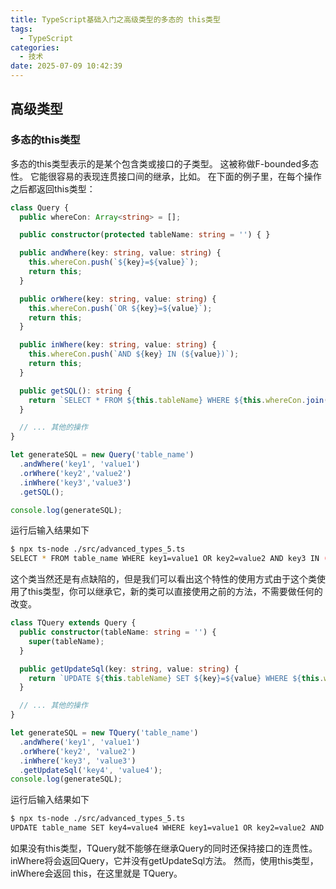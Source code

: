 ```yaml
---
title: TypeScript基础入门之高级类型的多态的 this类型
tags:
  - TypeScript
categories:
  - 技术
date: 2025-07-09 10:42:39
---
```


## 高级类型

### 多态的this类型

多态的this类型表示的是某个包含类或接口的子类型。 这被称做F-bounded多态性。 它能很容易的表现连贯接口间的继承，比如。 在下面的例子里，在每个操作之后都返回this类型：

```ts
class Query {
  public whereCon: Array<string> = [];

  public constructor(protected tableName: string = '') { }

  public andWhere(key: string, value: string) {
    this.whereCon.push(`${key}=${value}`);
    return this;
  }

  public orWhere(key: string, value: string) {
    this.whereCon.push(`OR ${key}=${value}`);
    return this;
  }

  public inWhere(key: string, value: string) {
    this.whereCon.push(`AND ${key} IN (${value})`);
    return this;
  }

  public getSQL(): string {
    return `SELECT * FROM ${this.tableName} WHERE ${this.whereCon.join(' ')}`;
  }

  // ... 其他的操作
}

let generateSQL = new Query('table_name')
  .andWhere('key1', 'value1')
  .orWhere('key2','value2')
  .inWhere('key3','value3')
  .getSQL();

console.log(generateSQL);
```

运行后输入结果如下

```bash
$ npx ts-node ./src/advanced_types_5.ts
SELECT * FROM table_name WHERE key1=value1 OR key2=value2 AND key3 IN (value3)
```

这个类当然还是有点缺陷的，但是我们可以看出这个特性的使用方式由于这个类使用了this类型，你可以继承它，新的类可以直接使用之前的方法，不需要做任何的改变。

```ts
class TQuery extends Query {
  public constructor(tableName: string = '') {
    super(tableName);
  }

  public getUpdateSql(key: string, value: string) {
    return `UPDATE ${this.tableName} SET ${key}=${value} WHERE ${this.whereCon.join(' ')}`;
  }

  // ... 其他的操作
}

let generateSQL = new TQuery('table_name')
  .andWhere('key1', 'value1')
  .orWhere('key2', 'value2')
  .inWhere('key3', 'value3')
  .getUpdateSql('key4', 'value4');
console.log(generateSQL);
```

运行后输入结果如下

```bash
$ npx ts-node ./src/advanced_types_5.ts
UPDATE table_name SET key4=value4 WHERE key1=value1 OR key2=value2 AND key3 IN (value3)
```

如果没有this类型，TQuery就不能够在继承Query的同时还保持接口的连贯性。 inWhere将会返回Query，它并没有getUpdateSql方法。 然而，使用this类型，inWhere会返回 this，在这里就是 TQuery。
